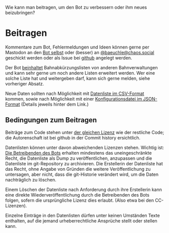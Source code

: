 <p id="meta">
<title>DS-100: Möglichkeiten, beizutragen</title>
<desc>Wie kann man beitragen, um den Bot zu verbessern oder ihm neues beizubringen?</desc>
</p>

Beitragen
=========

Kommentare zum Bot, Fehlermeldungen und Ideen können gerne per Mastodon an
den [Bot selbst](https://zug.network/@ril100) oder (besser) an
[@baeuchle@chaos.social](https://chaos.social/@baeuchle) geschickt
werden oder als Issue bei
[github](https://github.com/baeuchle/ds100bot/) angelegt werden.

Der Bot [beinhaltet](/copyright.html) Bahnabkürzungslisten von anderen
Bahnverwaltungen und kann sehr gerne um noch andere Listen erweitert
werden. Wer eine solche Liste hat und weitergeben darf, kann sich gerne
melden, siehe vorheriger Absatz.

Neue Daten sollten nach Möglichkeit mit [Datenliste im
CSV-Format](/sources.html) kommen, sowie nach Möglichkeit mit einer
[Konfigurationsdatei im JSON-Format](/data.html) (Details jeweils hinter
dem Link.)

Bedingungen zum Beitragen
-------------------------

Beiträge zum Code stehen unter [der gleichen Lizenz](/copyright.html)
wie der restliche Code; die Autorenschaft ist bei github in der Commit
history ersichtlich.

Datenlisten können unter davon abweichenden Lizenzen stehen. Wichtig
ist: [Die Betreibenden des Bots](/copyright.html) erhalten
mindestens das uneingeschränkte Recht, die Datenliste als Dump zu
veröffentlichen, anzupassen und die Datenliste im git-Repository zu
archivieren. Die Erstellerin der Datenliste hat das Recht, ohne Angabe
von Gründen die weitere Veröffentlichung zu untersagen, aber nicht, dass
die git-Historie verändert wird, um die Daten nachträglich zu löschen.

Einem Löschen der Datenliste nach Anforderung durch ihre Erstellerin
kann eine direkte Wiederveröffentlichung durch die Betreibenden des Bots
folgen, sofern die ursprüngliche Lizenz dies erlaubt. (Also etwa bei den
CC-Lizenzen).

Einzelne Einträge in den Datenlisten dürfen unter keinen Umständen Texte
enthalten, auf die jemand urheberrechtliche Ansprüche stellt oder
stellen kann.
